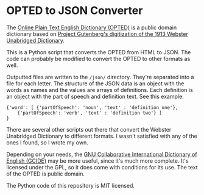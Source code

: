 # OPTED to JSON Converter

The [Online Plain Text English Dictionary (OPTED)](http://www.mso.anu.edu.au/~ralph/OPTED/index.html) is a public domain dictionary based on [Project Gutenberg's digitization of the 1913 Webster Unabridged Dictionary](https://www.gutenberg.org/ebooks/29765).

This is a Python script that converts the OPTED from HTML to JSON. The code can probably be modified to convert the OPTED to other formats as well.

Outputted files are written to the `/json/` directory. They're separated into a file for each letter. The structure of the JSON data is an object with the words as names and the values are arrays of definitions. Each definition is an object with the part of speech and definition text. See this example:

```
{'word': [ {'partOfSpeech': 'noun', 'text' : 'definition one'},
    {'partOfSpeech': 'verb', 'text' : 'definition two'} ] 
}
```

There are several other scripts out there that convert the Webster Unabridged Dictionary to different formats. I wasn't satisfied with any of the ones I found, so I wrote my own.

Depending on your needs, the [GNU Collaborative International Dictionary of English (GCIDE)](http://gcide.gnu.org.ua) may be more useful, since it's much more complete. It's licensed under the GPL, so it does come with conditions for its use. The text of the OPTED is public domain.

The Python code of this repository is MIT licensed.